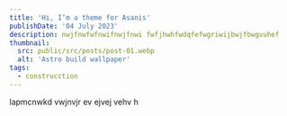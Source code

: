 ```yaml
---
title: 'Hi, I’m a theme for Asanis'
publishDate: '04 July 2023'
description: nwjfnwfwfnwifnwjfnwi fwfjhwhfwdqfefwgriwijbwjfbwgvuhef
thumbnail:
  src: public/src/posts/post-01.webp
  alt: 'Astro build wallpaper'
tags:
  - construcction
---
```


lapmcnwkd vwjnvjr ev ejvej vehv h
